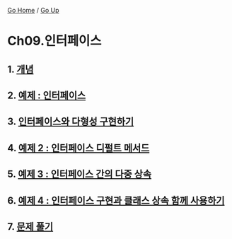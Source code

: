 [Go Home](https://github.com/devJRL/CodeLab-JAVA-Basic#codelab-java-basic) / [Go Up](../../..#2-객체-지향-프로그래밍)

# Ch09.인터페이스

## 1. [개념](./intro)

## 2. [예제 : 인터페이스](./exmaple)

## 3. [인터페이스와 다형성 구현하기](./practice)

## 4. [예제 2 : 인터페이스 디펄트 메서드](./exmaple2)

## 5. [예제 3 : 인터페이스 간의 다중 상속](./exmaple3)

## 6. [예제 4 : 인터페이스 구현과 클래스 상속 함께 사용하기](./exmaple4)

## 7. [문제 풀기](./solveProblem)
